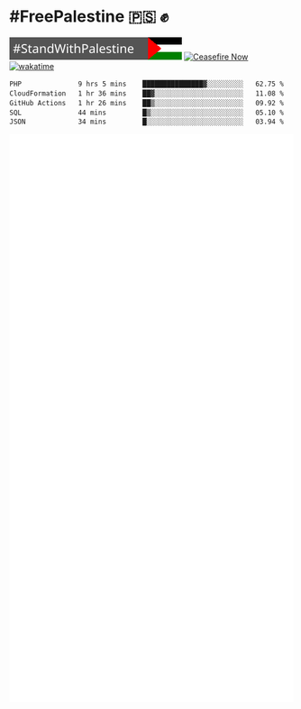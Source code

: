 # #FreePalestine 🇵🇸 ✊

[![github](https://raw.githubusercontent.com/saedyousef/StandWithPalestine/main/badges/flat/StandWithPalestine.svg)](https://github.com/saedyousef/StandWithPalestine)
[![Ceasefire Now](https://badge.techforpalestine.org/default)](https://techforpalestine.org/learn-more)
[![wakatime](https://wakatime.com/badge/user/03bf07e2-4c78-4826-8603-8922f0241061.svg)](https://wakatime.com/@03bf07e2-4c78-4826-8603-8922f0241061)
<!-- [![committers.top badge](https://user-badge.committers.top/jordan_private/saedyousef.svg)](https://user-badge.committers.top/jordan_private/saedyousef) -->

<!-- ![Profile Views](https://visitor-badge.glitch.me/badge?page_id=saedyousef.saedyousef&left_color=grey&right_color=blue&left_text=👀+Profile+Views) -->



<!-- <img src="https://github-readme-stats.vercel.app/api?username=saedyousef&show_icons=true&count_private=true" width="100%" /> --> 

<!--START_SECTION:waka-->

```txt
PHP              9 hrs 5 mins    ███████████████▓░░░░░░░░░   62.75 %
CloudFormation   1 hr 36 mins    ██▓░░░░░░░░░░░░░░░░░░░░░░   11.08 %
GitHub Actions   1 hr 26 mins    ██▒░░░░░░░░░░░░░░░░░░░░░░   09.92 %
SQL              44 mins         █▒░░░░░░░░░░░░░░░░░░░░░░░   05.10 %
JSON             34 mins         █░░░░░░░░░░░░░░░░░░░░░░░░   03.94 %
```

<!--END_SECTION:waka-->
    
<!-- ![github contribution grid snake animation](https://raw.githubusercontent.com/saedyousef/saedyousef/output/github-contribution-grid-snake.svg) -->


![Metrics](./github-metrics.svg)